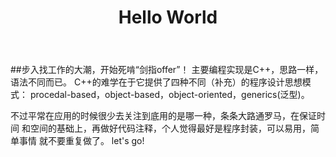 ﻿---
title: Hello World
---
##步入找工作的大潮，开始死啃“剑指offer”！
主要编程实现是C++，思路一样，语法不同而已。
C++的难学在于它提供了四种不同（补充）的程序设计思想模式：
procedal-based，object-based，object-oriented，generics(泛型)。

不过平常在应用的时候很少去关注到底用的是哪一种，条条大路通罗马，在保证时间
和空间的基础上，再做好代码注释，个人觉得最好是程序封装，可以易用，简单事情
就不要重复做了。
let's go!
